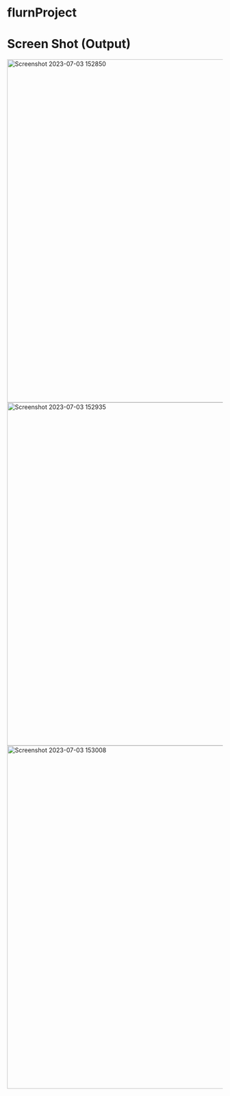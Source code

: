 # flurnProject
# Screen Shot (Output)
<img width="800" alt="Screenshot 2023-07-03 152850" src="https://github.com/mohan05542/flurnProject/assets/62174702/0f778b00-f263-4f46-9f0a-6b3980a2e734">
<img width="800" alt="Screenshot 2023-07-03 152935" src="https://github.com/mohan05542/flurnProject/assets/62174702/41a8065d-68e3-4e14-9848-1dc30ecf0d68">
<img width="800" alt="Screenshot 2023-07-03 153008" src="https://github.com/mohan05542/flurnProject/assets/62174702/99273bd4-d44f-4fd7-9467-aa86cf455966">



